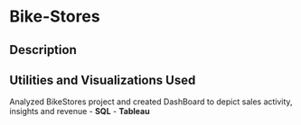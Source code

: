 # Bike-Stores

<h2> Description</h2>

<h2> Utilities and Visualizations Used</h2>
   Analyzed BikeStores project and created DashBoard to depict sales activity, insights and revenue
- <b>SQL</b> 
- <b>Tableau</b>
